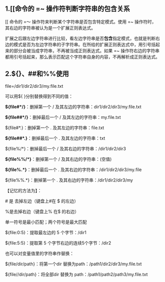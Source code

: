 ## 1.[[命令的 =~ 操作符判断字符串的包含关系

[[ 命令的 =～ 操作符来判断某个字符串是否包含特定模式。使用 =~ 操作符时，其右边的字符串被认为是一个扩展正则表达式。

扩展之后跟左边字符串进行比较，看左边字符串是否**包含**指定模式，也就是判断右边的模式是否为左边字符串的子字符串。在所给的扩展正则表达式中，用引号括起来的部分会被当成字符串，不再被当成正则表达式。如果 =~ 操作符右边的字符串都用引号括起来，那么表示匹配这个字符串自身的内容，不再解析成正则表达式。



## 2.${}、##和%%使用

file=/dir1/dir2/dir3/my.file.txt

可以用${ }分别替换得到不同的值：

**${file#*/}**：删掉第一个 / 及其左边的字符串：dir1/dir2/dir3/my.file.txt

**${file##*/}**：删掉最后一个 /  及其左边的字符串：my.file.txt

${file#*.}：删掉第一个 .  及其左边的字符串：file.txt

**${file##*.}**：删掉最后一个 .  及其左边的字符串：txt

${file%/*}：删掉最后一个  /  及其右边的字符串：/dir1/dir2/dir3

**${file%%/*}**：删掉第一个 /  及其右边的字符串：(空值)

**${file%.*}**：删掉最后一个  .  及其右边的字符串：/dir1/dir2/dir3/my.file

${file%%.*}：删掉第一个  .  及其右边的字符串：/dir1/dir2/dir3/my

【记忆的方法为】：

\# 是 去掉左边（键盘上#在 $ 的左边）

%是去掉右边（键盘上% 在$ 的右边）

单一符号是最小匹配；两个符号是最大匹配

${file:0:5}：提取最左边的 5 个字节：/dir1

${file:5:5}：提取第 5 个字节右边的连续5个字节：/dir2

也可以对变量值里的字符串作替换：

${file/dir/path}：将第一个dir 替换为path：/path1/dir2/dir3/my.file.txt

${file//dir/path}：将全部dir 替换为 path：/path1/path2/path3/my.file.txt
